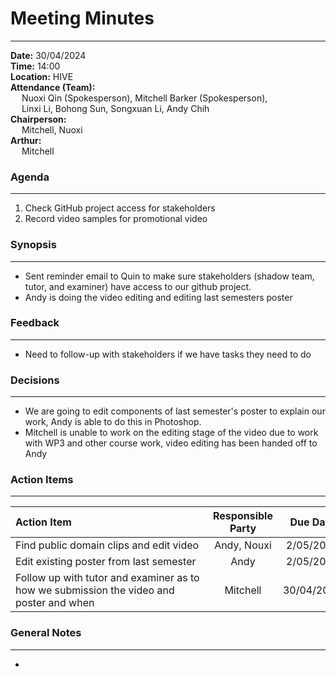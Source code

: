 # Meeting Minutes
___
**Date:** 30/04/2024 <br>
**Time:** 14:00 <br>
**Location:** HIVE <br>
**Attendance (Team):** <br>
&ensp;&ensp; Nuoxi Qin (Spokesperson), Mitchell Barker (Spokesperson), <br>
&ensp;&ensp; Linxi Li, Bohong Sun, Songxuan Li, Andy Chih <br>
**Chairperson:** <br>
&ensp;&ensp; Mitchell, Nuoxi<br>
**Arthur:**  <br>
&ensp;&ensp; Mitchell <br>

### Agenda
___

1. Check GitHub project access for stakeholders 
2. Record video samples for promotional video

### Synopsis
___

- Sent reminder email to Quin to make sure stakeholders (shadow team, tutor, and examiner) have access to our github project.
- Andy is doing the video editing and editing last semesters poster

### Feedback
___

- Need to follow-up with stakeholders if we have tasks they need to do

### Decisions
___

- We are going to edit components of last semester's poster to explain our work, Andy is able to do this in Photoshop.
- Mitchell is unable to work on the editing stage of the video due to work with WP3 and other course work, video editing has been handed off to Andy

### Action Items
___

| <div style="width:300px">Action Item</div> | Responsible Party | Due Date | 
| :----------------------------------------- | :---------------: | :------: |
| Find public domain clips and edit video | Andy, Nouxi | 2/05/2024 |
| Edit existing poster from last semester | Andy | 2/05/2024 |
| Follow up with tutor and examiner as to how we submission the video and poster and when | Mitchell | 30/04/2024 |

### General Notes
___

- 



